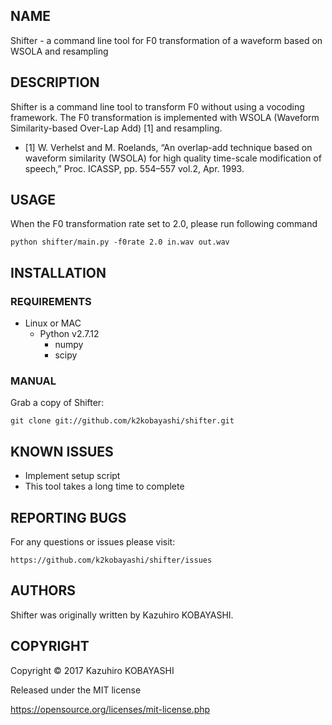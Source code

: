 NAME
----

Shifter - a command line tool for F0 transformation of a waveform based on WSOLA and resampling

DESCRIPTION
-----------

Shifter is a command line tool to transform F0 without using a vocoding framework.
The F0 transformation is implemented with WSOLA (Waveform Similarity-based Over-Lap Add) [1] and resampling.

-  [1] W. Verhelst and M. Roelands, “An overlap-add technique based on waveform similarity (WSOLA) for
  high quality time-scale modification of speech,” Proc. ICASSP, pp. 554–557 vol.2, Apr. 1993.

USAGE
-----

When the F0 transformation rate set to 2.0, please run following command

    python shifter/main.py -f0rate 2.0 in.wav out.wav

INSTALLATION
------------

### REQUIREMENTS

- Linux or MAC
  - Python v2.7.12
      - numpy
      - scipy


### MANUAL

Grab a copy of Shifter:

    git clone git://github.com/k2kobayashi/shifter.git
KNOWN ISSUES
------------

- Implement setup script
- This tool takes a long time to complete


REPORTING BUGS
--------------

For any questions or issues please visit:

    https://github.com/k2kobayashi/shifter/issues

AUTHORS
-------

Shifter was originally written by Kazuhiro KOBAYASHI.

COPYRIGHT
---------

Copyright © 2017 Kazuhiro KOBAYASHI

Released under the MIT license

https://opensource.org/licenses/mit-license.php